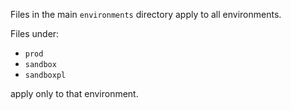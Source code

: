 Files in the main `environments` directory apply to all environments.

Files under:
- `prod`
- `sandbox`
- `sandboxpl`

apply only to that environment. 